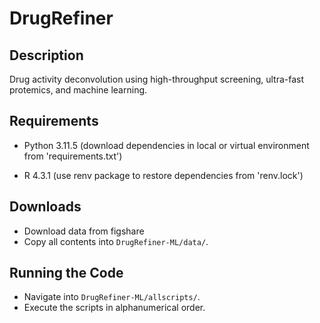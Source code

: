 # DrugRefiner

## Description

Drug activity deconvolution using high-throughput screening, ultra-fast protemics, and machine learning. 

## Requirements

- Python 3.11.5 (download dependencies in local or virtual environment from 'requirements.txt') 

- R 4.3.1 (use renv package to restore dependencies from 'renv.lock')

## Downloads

- Download data from figshare
- Copy all contents into `DrugRefiner-ML/data/`.

## Running the Code

- Navigate into `DrugRefiner-ML/allscripts/`. 
- Execute the scripts in alphanumerical order. 